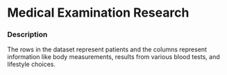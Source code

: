 # Medical Examination Research
### Description
The rows in the dataset represent patients and the columns represent information like body measurements, results from various blood tests, and lifestyle choices.
